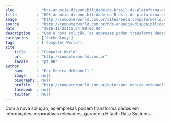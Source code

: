 ```yaml
---
slug          : "hds-anuncia-disponibilidade-no-brasil-de-plataforma-de-armazenamento-com-analytics"
title         : "HDS anuncia disponibilidade no Brasil de plataforma de armazenamento com analytics"
image         : "http://computerworld.com.br/sites/beta.computerworld.com.br/files/news_articles/analytics_0.jpg"
source        : "http://computerworld.com.br/hds-anuncia-disponibilidade-no-brasil-de-plataforma-de-armazenamento-com-analytics"
date          : "2016-11-25T15:54:00-02:00"
description   : "Com a nova solução, as empresas podem transforma dados em informações corporativas relevantes, garante a Hitachi Data Systems..."
categories    : ['technology']
tags          : ['Computer World']
site          :
    title     : "Computer World"
    url       : "http://computerworld.com.br"
    locale    : "pt_BR"
author        :
    name      : "Por Monica McDonnell "
    image     : null
    biography : null
    profile   : "http://computerworld.com.br/autor/por-monica-mcdonnell"
    facebook  : null
    twitter   : null
---
```


Com a nova solução, as empresas podem transforma dados em informações corporativas relevantes, garante a Hitachi Data Systems...
